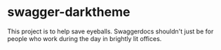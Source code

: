 # swagger-darktheme
This project is to help save eyeballs. Swaggerdocs shouldn't just be for people who work during the day in brightly lit offices.

